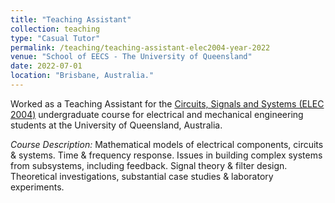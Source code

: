 ```yaml
---
title: "Teaching Assistant"
collection: teaching
type: "Casual Tutor"
permalink: /teaching/teaching-assistant-elec2004-year-2022
venue: "School of EECS - The University of Queensland"
date: 2022-07-01
location: "Brisbane, Australia."
---
```


Worked as a Teaching Assistant for the [Circuits, Signals and Systems (ELEC 2004)](https://course-profiles.uq.edu.au/student_section_loader/section_1/130079) undergraduate course for electrical and mechanical engineering students at the University of Queensland, Australia.

*Course Description:* Mathematical models of electrical components, circuits & systems. Time & frequency response. Issues in building complex systems from subsystems, including feedback. Signal theory & filter design. Theoretical investigations, substantial case studies & laboratory experiments.

